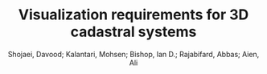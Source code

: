 ---
layout: technique
title: "Visualization requirements for 3D cadastral systems"
system: "False"
technique: "False"
design_study: "True"
evaluation: "False"
data: "False"
analysis: "False"
generation: "False"
curation_and_transformation: "False"
management: "False"
modeling: "False"
urban_analysis: "False"
visualization: "True"
sunlight_access: "False"
wind_ventilation: "False"
view_impact: "False"
energy: "False"
damage_and_disaster_management: "False"
climate: "False"
sound: "False"
property_cadastre: "True"
others: "False"
lookup: "False"
browse: "False"
locate: "False"
explore: "True"
identify: "True"
compare: "False"
summarize: "False"
distribution: "False"
trends: "False"
outliers: "False"
extremes: "False"
features: "True"
target_discovery: "False"
target_access: "False"
spatial_relation: "True"
buildings: "True"
streets: "False"
nature: "False"
uniform_discretization: "False"
structural_subdivision: "True"
univariate: "False"
multivariate: "True"
volumetric: "False"
temporal: "False"
sensing: "False"
statistical: "False"
simulation_based: "False"
learning_based: "False"
surveyed: "False"
site: "False"
block: "True"
multi_block: "False"
city: "False"
va_wo_model: "True"
post_model: "False"
model_integrated: "False"
assisted_models: "False"
overlay: "True"
embedded: "False"
linked: "False"
temporal_jx: "False"
spatial_jx: "False"
filter: "False"
aggregate: "False"
embed: "True"
glyphs: "False"
bar_charts: "False"
scatterplots: "False"
matrix: "False"
parallel_coordinates: "False"
map_2d: "True"
map_3d: "True"
walking: "False"
steering: "False"
selection_based: "False"
manipulation_based: "True"
distortion: "False"
ghosting: "True"
culling: "False"
birds_view: "False"
multi_view: "False"
assisted_steering: "False"
other: "False"
vr_cave: "False"
ar: "False"
desktop: "True"
mobile: "False"
case_study: "True"
user_study: "False"
statistical_evaluation: "False"
expert_interviews: "True"
key: "K3NR3UKB"
item_type: "journalArticle"
publication_year: "2013"
author: "Shojaei, Davood; Kalantari, Mohsen; Bishop, Ian D.; Rajabifard, Abbas; Aien, Ali"
publication_title: "Computers, Environment and Urban Systems"
isbn: "nan"
issn: "01989715"
doi: "10.1016/j.compenvurbsys.2013.04.003"
url_paper: "https://linkinghub.elsevier.com/retrieve/pii/S0198971513000422"
abstract_note: "nan"
date_added: "2023-01-29 23:58:14"
date_modified: "2023-01-29 23:58:14"
access_date: "2023-01-29 23:58:14"
pages: "39-54"
num_pages: "nan"
issue: "nan"
volume: "41.0"
number_of_volumes: "nan"
journal_abbreviation: "Computers, Environment and Urban Systems"
short_title: "nan"
series: "nan"
series_number: "nan"
series_text: "nan"
series_title: "nan"
publisher: "nan"
place: "nan"
language: "en"
rights: "nan"
type: "nan"
archive: "nan"
archive_location: "nan"
library_catalog: "DOI.org (Crossref)"
call_number: "nan"
extra: "nan"
notes: "nan"
link_attachments: "nan"
manual_tags: "nan"
automatic_tags: "nan"
editor: "nan"
series_editor: "nan"
translator: "nan"
contributor: "nan"
attorney_agent: "nan"
book_author: "nan"
cast_member: "nan"
commenter: "nan"
composer: "nan"
cosponsor: "nan"
counsel: "nan"
interviewer: "nan"
producer: "nan"
recipient: "nan"
reviewed_author: "nan"
scriptwriter: "nan"
words_by: "nan"
guest: "nan"
number: "nan"
edition: "nan"
running_time: "nan"
scale: "nan"
medium: "nan"
artwork_size: "nan"
filing_date: "nan"
application_number: "nan"
assignee: "nan"
issuing_authority: "nan"
country: "nan"
meeting_name: "nan"
conference_name: "nan"
court: "nan"
references: "nan"
reporter: "nan"
legal_status: "nan"
priority_numbers: "nan"
programming_language: "nan"
version: "nan"
system: "nan"
code: "nan"
code_number: "nan"
section: "nan"
session: "nan"
committee: "nan"
history: "nan"
legislative_body: "nan"
---